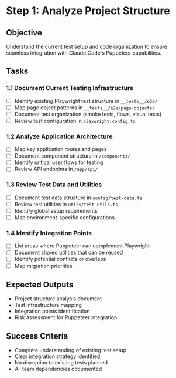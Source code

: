 # Step 1: Analyze Project Structure

## Objective
Understand the current test setup and code organization to ensure seamless integration with Claude Code's Puppeteer capabilities.

## Tasks

### 1.1 Document Current Testing Infrastructure
- [ ] Identify existing Playwright test structure in `__tests__/e2e/`
- [ ] Map page object patterns in `__tests__/e2e/page-objects/`
- [ ] Document test organization (smoke tests, flows, visual tests)
- [ ] Review test configuration in `playwright.config.ts`

### 1.2 Analyze Application Architecture
- [ ] Map key application routes and pages
- [ ] Document component structure in `/components/`
- [ ] Identify critical user flows for testing
- [ ] Review API endpoints in `/app/api/`

### 1.3 Review Test Data and Utilities
- [ ] Document test data structure in `config/test-data.ts`
- [ ] Review test utilities in `utils/test-utils.ts`
- [ ] Identify global setup requirements
- [ ] Map environment-specific configurations

### 1.4 Identify Integration Points
- [ ] List areas where Puppeteer can complement Playwright
- [ ] Document shared utilities that can be reused
- [ ] Identify potential conflicts or overlaps
- [ ] Map migration priorities

## Expected Outputs
- Project structure analysis document
- Test infrastructure mapping
- Integration points identification
- Risk assessment for Puppeteer integration

## Success Criteria
- Complete understanding of existing test setup
- Clear integration strategy identified
- No disruption to existing tests planned
- All team dependencies documented